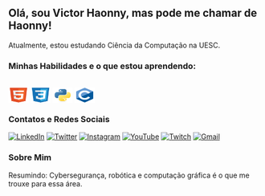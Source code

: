 ## Olá, sou Victor Haonny, mas pode me chamar de Haonny!

Atualmente, estou estudando Ciência da Computação na UESC.

### Minhas Habilidades e o que estou aprendendo:

<div style="display: inline_block"><br>
  <img align="center" alt="Haonny-HTML" height="30" width="40" src="https://raw.githubusercontent.com/devicons/devicon/master/icons/html5/html5-original.svg">
  <img align="center" alt="Haonny-CSS" height="30" width="40" src="https://raw.githubusercontent.com/devicons/devicon/master/icons/css3/css3-original.svg">
  <img align="center" alt="Haonny-Python" height="30" width="40" src="https://raw.githubusercontent.com/devicons/devicon/master/icons/python/python-original.svg">
  <img align="center" alt="Haonny-C" height="30" width="40" src="https://raw.githubusercontent.com/devicons/devicon/master/icons/c/c-original.svg">
</div>

### Contatos e Redes Sociais

[![LinkedIn](https://img.shields.io/badge/-LinkedIn-0A66C2?style=flat&logo=linkedin&logoColor=white)](https://www.linkedin.com/in/seu-perfil/)
[![Twitter](https://img.shields.io/badge/-Twitter-1DA1F2?style=flat&logo=twitter&logoColor=white)](https://twitter.com/seu-usuario/)
[![Instagram](https://img.shields.io/badge/-Instagram-E4405F?style=flat&logo=instagram&logoColor=white)](https://www.instagram.com/seu-usuario/)
[![YouTube](https://img.shields.io/badge/-YouTube-FF0000?style=flat&logo=youtube&logoColor=white)](https://www.youtube.com/c/seu-canal/)
[![Twitch](https://img.shields.io/badge/-Twitch-9146FF?style=flat&logo=twitch&logoColor=white)](https://www.twitch.tv/seu-usuario/)
[![Gmail](https://img.shields.io/badge/-Gmail-D14836?style=flat&logo=gmail&logoColor=white)](mailto:victorhaonne@gmail.com)

### Sobre Mim

Resumindo: Cybersegurança, robótica e computação gráfica é o que me trouxe para essa área.


